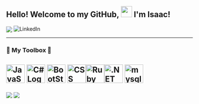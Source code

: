 ## Hello! Welcome to my GitHub, <img src="https://raw.githubusercontent.com/MartinHeinz/MartinHeinz/master/wave.gif" width="30px"> I'm Isaac!

<img align="center" src="https://komarev.com/ghpvc/?username=mrunderoad" />   ![LinkedIn](https://img.shields.io/badge/linkedin-%230077B5.svg?style=for-the-badge&logo=linkedin&logoColor=white)
 
---

### 🧰 My Toolbox 🧰
<img src="https://cdn.worldvectorlogo.com/logos/javascript-1.svg" alt="JavaScript Logo" width="50" height="50"/> <img src="https://cdn.worldvectorlogo.com/logos/c--4.svg" alt="C# Logo" width="50" height="50"/> <img src="https://cdn.worldvectorlogo.com/logos/bootstrap-4.svg" alt="BootStrap Logo" width="50" height="50"/> <img src="https://cdn.worldvectorlogo.com/logos/css-3.svg" alt="CSS Logo" width="50" height="50"/><img src="https://cdn.worldvectorlogo.com/logos/ruby.svg" alt="Ruby Logo" width="50" height="50"/><img src="https://cdn.worldvectorlogo.com/logos/dot-net-core-7.svg" alt=".NET Logo" width="50" height="50"/> <img src="https://cdn.worldvectorlogo.com/logos/mysql-6.svg" alt="mysql Logo" width="50" height="50"/>
---
<img align="center" src="https://github-readme-stats.vercel.app/api?username=mrunderoad&theme=synthwave" /> <img align="center" src="https://github-readme-stats.vercel.app/api/top-langs/?username=mrunderoad&theme=synthwave&layout=compact" />
